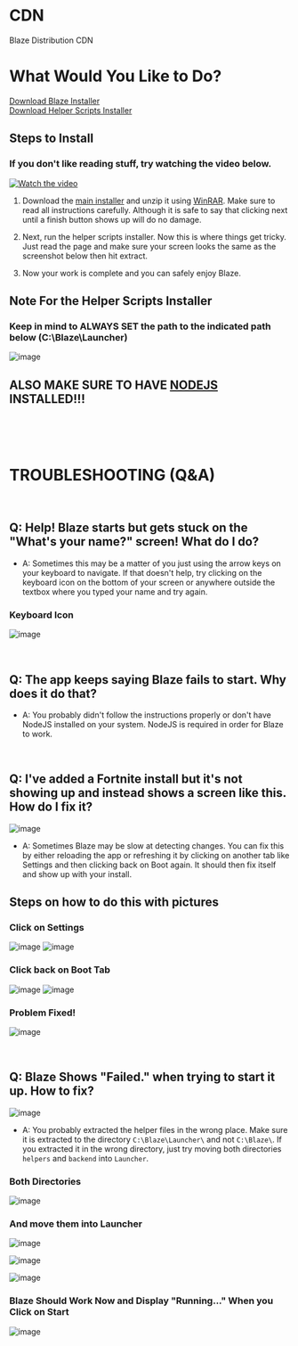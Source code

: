 # CDN

Blaze Distribution CDN

# What Would You Like to Do?

<a href="https://raw.githubusercontent.com/Trail-Blaze/live-launcher-build/build/build_win-latest.tar.gz">Download Blaze Installer</a><br/>
<a href="https://github.com/Trail-Blaze/cdn/raw/main/HelperScripts.exe">Download Helper Scripts Installer</a>

## Steps to Install 

### If you don't like reading stuff, try watching the video below.

[![Watch the video](https://user-images.githubusercontent.com/34188635/142676162-c54911ff-bbb3-456c-befc-e3536ebf65ad.png)](https://user-images.githubusercontent.com/34188635/168673580-8ea6fce6-d2e7-44e7-b86b-1a45317f6528.mp4)

<!--- (https://user-images.githubusercontent.com/34188635/142672549-9ddd3f7f-c02c-4b8a-ba44-a6e8564df5ba.mp4) --->

1. Download the [main installer](https://raw.githubusercontent.com/Trail-Blaze/live-launcher-build/build/build_win-latest.tar.gz) and unzip it using [WinRAR](https://www.win-rar.com/postdownload.html?&L=0). Make sure to read all instructions carefully. Although it is safe to say that clicking next until a finish button shows up will do no damage.

2. Next, run the helper scripts installer. Now this is where things get tricky. Just read the page and make sure your screen looks the same as the screenshot below then hit extract. 

3. Now your work is complete and you can safely enjoy Blaze.

## Note For the Helper Scripts Installer
### Keep in mind to **ALWAYS SET** the path to the indicated path below (C:\Blaze\Launcher\)
![image](https://user-images.githubusercontent.com/34188635/142510328-e5450943-dc03-47a5-8cae-7fb835d540af.png)

## ALSO MAKE SURE TO HAVE [NODEJS](https://nodejs.org) INSTALLED!!!
<br/>
<br/>
<br/>

# TROUBLESHOOTING (Q&A)

<br/>

## Q: Help! Blaze starts but gets stuck on the "What's your name?" screen! What do I do?

- A: Sometimes this may be a matter of you just using the arrow keys on your keyboard to navigate. If that doesn't help, try clicking on the keyboard icon on the bottom of your screen or anywhere outside the textbox where you typed your name and try again.

### Keyboard Icon

![image](https://user-images.githubusercontent.com/34188635/142677750-026aa454-f571-4bee-ab2c-fd51a366e59f.png)


<br/>

## Q: The app keeps saying Blaze fails to start. Why does it do that?

- A: You probably didn't follow the instructions properly or don't have NodeJS installed on your system. NodeJS is required in order for Blaze to work.

<br/>

## Q: I've added a Fortnite install but it's not showing up and instead shows a screen like this. How do I fix it?

![image](https://user-images.githubusercontent.com/34188635/142670341-082c9b8c-6fd0-4eb2-9c62-be5a86b9ec36.png)

- A: Sometimes Blaze may be slow at detecting changes. You can fix this by either reloading the app or refreshing it by clicking on another tab like Settings and then clicking back on Boot again. It should then fix itself and show up with your install.


## Steps on how to do this with pictures


### Click on Settings
![image](https://user-images.githubusercontent.com/34188635/142670611-e7794b98-060b-4001-b6f0-5516ba8c3368.png)
![image](https://user-images.githubusercontent.com/34188635/142670664-bf128988-13ea-4ec5-bb16-e7f04c971dc0.png)


### Click back on Boot Tab
![image](https://user-images.githubusercontent.com/34188635/142670788-e31185f5-5f21-4a80-be59-bfc62f63e2f5.png)
![image](https://user-images.githubusercontent.com/34188635/142670744-1b55c57d-56cc-4966-859a-5865543a990d.png)


### Problem Fixed!
![image](https://user-images.githubusercontent.com/34188635/142670834-30b24c69-4f65-4e17-8743-013606bd01ed.png)

<br/>

## Q: Blaze Shows "Failed." when trying to start it up. How to fix?

![image](https://user-images.githubusercontent.com/34188635/142671292-4ab3ce25-7b29-4c1b-b19c-e4051aed07f5.png)


- A: You probably extracted the helper files in the wrong place. Make sure it is extracted to the directory `C:\Blaze\Launcher\` and not `C:\Blaze\`. If you extracted it in the wrong directory, just try moving both directories `helpers` and `backend` into `Launcher`.

### Both Directories

![image](https://user-images.githubusercontent.com/34188635/142671610-5de8b9dc-f3e6-4c4a-8221-846e10a82f7a.png)


### And move them into Launcher


![image](https://user-images.githubusercontent.com/34188635/142671647-cc77b9da-71c4-4517-a656-ba3eaf7d75a4.png)

![image](https://user-images.githubusercontent.com/34188635/142671689-e9c48045-5601-4e0c-8e65-c57054e15108.png)

![image](https://user-images.githubusercontent.com/34188635/142671717-8ad2225e-e368-4a5f-bcf0-3a716adc129e.png)


### Blaze Should Work Now and Display "Running..." When you Click on Start

![image](https://user-images.githubusercontent.com/34188635/142671816-a28b32dc-6f7a-4277-8ef1-eb2b3764a98e.png)
